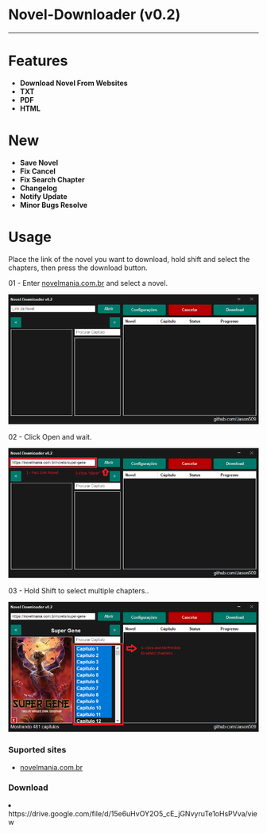 # Novel-Downloader (v0.2)
<hr>
<h1>Features</h1>
<ul>
<strong><li>Download Novel From Websites</li></strong>
<strong><li>TXT</li></strong>
<strong><li>PDF</li></strong>
<strong><li>HTML</li></strong>
</ul>
<h1>New</h1>
<ul>
<strong><li>Save Novel</li></strong>
<strong><li>Fix Cancel</li></strong>
<strong><li>Fix Search Chapter</li></strong>
<strong><li>Changelog</li></strong>
<strong><li>Notify Update</li></strong>
<strong><li>Minor Bugs Resolve</li></strong>
</ul>
<h1>Usage</h1>
<p>Place the link of the novel you want to download, hold shift and select the chapters, then press the download button.</p>
<p>01 - Enter <a href= "https://novelmania.com.br/">novelmania.com.br</a> and select a novel.</p>
<img src="example/01.png" alt="">
<p>02 - Click Open and wait.</p>
<img src="example/02.png" alt="">
<p>03 - Hold Shift to select multiple chapters..</p>
<img src="example/03.png" alt="">

<h3>Suported sites</h3>
<ul>
<li><a href= "https://novelmania.com.br/">novelmania.com.br</a></li>
</ul>
<h3>Download</h3>
<li>https://drive.google.com/file/d/15e6uHvOY2O5_cE_jGNvyruTe1oHsPVva/view</li>

